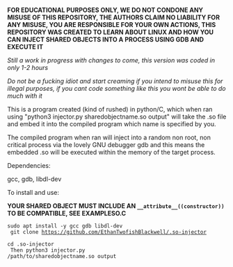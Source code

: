 **FOR EDUCATIONAL PURPOSES ONLY, WE DO NOT CONDONE ANY MISUSE OF THIS REPOSITORY, THE AUTHORS CLAIM NO LIABILITY FOR ANY MISUSE, YOU ARE RESPONSIBLE FOR YOUR OWN ACTIONS, THIS REPOSITORY WAS CREATED TO LEARN ABOUT LINUX AND HOW YOU CAN INJECT SHARED OBJECTS INTO A PROCESS USING GDB AND EXECUTE IT**

*Still a work in progress with changes to come, this version was coded in only 1-2 hours*

*Do not be a fucking idiot and start creaming if you intend to misuse this for illegal purposes, if you cant code something like this you wont be able to do much with it*

This is a program created (kind of rushed) in python/C, which when ran using "python3 injector.py sharedobjectname.so output" will take the .so file and embed it into the compiled program which name is specified by you.

The compiled program when ran will inject into a random non root, non critical process via the lovely GNU debugger gdb and this means the embedded .so will be executed within the memory of the target process.

Dependencies:

gcc, gdb, libdl-dev

To install and use:

**YOUR SHARED OBJECT MUST INCLUDE AN `__attribute__((constructor))` TO BE COMPATIBLE, SEE EXAMPLESO.C**

<code>sudo apt install -y gcc gdb libdl-dev<br>
git clone https://github.com/EthanTwofishBlackwell/.so-injector<br>
cd .so-injector<br>
Then python3 injector.py /path/to/sharedobjectname.so output</code>
